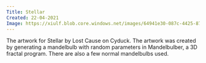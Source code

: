 ```yaml
---
Title: Stellar
Created: 22-04-2021
Image: https://xiulf.blob.core.windows.net/images/64941e30-087c-4425-875f-da34b7e85d7b
---
```


The artwork for Stellar by Lost Cause on Cyduck. The artwork was created by generating a mandelbulb with random
parameters in Mandelbulber, a 3D fractal program. There are also a few normal mandelbulbs used.

